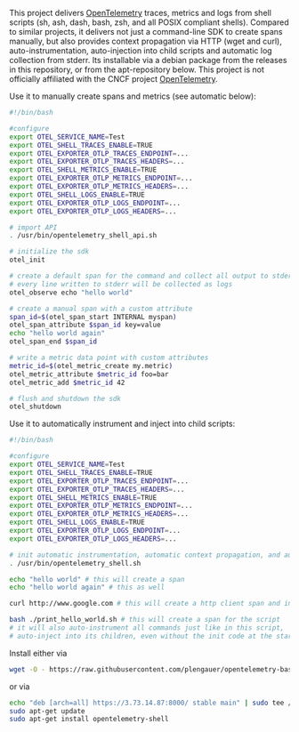 This project delivers [OpenTelemetry](https://opentelemetry.io/) traces, metrics and logs from shell scripts (sh, ash, dash, bash, zsh, and all POSIX compliant shells). Compared to similar projects, it delivers not just a command-line SDK to create spans manually, but also provides context propagation via HTTP (wget and curl), auto-instrumentation, auto-injection into child scripts and automatic log collection from stderr. Its installable via a debian package from the releases in this repository, or from the apt-repository below. This project is not officially affiliated with the CNCF project [OpenTelemetry](https://opentelemetry.io/).

Use it to manually create spans and metrics (see automatic below):
```bash
#!/bin/bash

#configure
export OTEL_SERVICE_NAME=Test
export OTEL_SHELL_TRACES_ENABLE=TRUE
export OTEL_EXPORTER_OTLP_TRACES_ENDPOINT=...
export OTEL_EXPORTER_OTLP_TRACES_HEADERS=...
export OTEL_SHELL_METRICS_ENABLE=TRUE
export OTEL_EXPORTER_OTLP_METRICS_ENDPOINT=...
export OTEL_EXPORTER_OTLP_METRICS_HEADERS=...
export OTEL_SHELL_LOGS_ENABLE=TRUE
export OTEL_EXPORTER_OTLP_LOGS_ENDPOINT=...
export OTEL_EXPORTER_OTLP_LOGS_HEADERS=...

# import API
. /usr/bin/opentelemetry_shell_api.sh

# initialize the sdk
otel_init

# create a default span for the command and collect all output to stderr as logs
# every line written to stderr will be collected as logs
otel_observe echo "hello world"

# create a manual span with a custom attribute
span_id=$(otel_span_start INTERNAL myspan)
otel_span_attribute $span_id key=value
echo "hello world again"
otel_span_end $span_id

# write a metric data point with custom attributes
metric_id=$(otel_metric_create my.metric)
otel_metric_attribute $metric_id foo=bar
otel_metric_add $metric_id 42

# flush and shutdown the sdk
otel_shutdown
```

Use it to automatically instrument and inject into child scripts:
```bash
#!/bin/bash

#configure 
export OTEL_SERVICE_NAME=Test
export OTEL_SHELL_TRACES_ENABLE=TRUE
export OTEL_EXPORTER_OTLP_TRACES_ENDPOINT=...
export OTEL_EXPORTER_OTLP_TRACES_HEADERS=...
export OTEL_SHELL_METRICS_ENABLE=TRUE
export OTEL_EXPORTER_OTLP_METRICS_ENDPOINT=...
export OTEL_EXPORTER_OTLP_METRICS_HEADERS=...
export OTEL_SHELL_LOGS_ENABLE=TRUE
export OTEL_EXPORTER_OTLP_LOGS_ENDPOINT=...
export OTEL_EXPORTER_OTLP_LOGS_HEADERS=...

# init automatic instrumentation, automatic context propagation, and automatic log collection
. /usr/bin/opentelemetry_shell.sh

echo "hello world" # this will create a span
echo "hello world again" # this as well

curl http://www.google.com # this will create a http client span and inject w3c tracecontext

bash ./print_hello_world.sh # this will create a span for the script
# it will also auto-instrument all commands just like in this script,
# auto-inject into its children, even without the init code at the start
```

Install either via
```bash
wget -O - https://raw.githubusercontent.com/plengauer/opentelemetry-bash/main/INSTALL.sh | sh -E
```
or via
```bash
echo "deb [arch=all] https://3.73.14.87:8000/ stable main" | sudo tee /etc/apt/sources.list.d/example.list
sudo apt-get update
sudo apt-get install opentelemetry-shell
```

